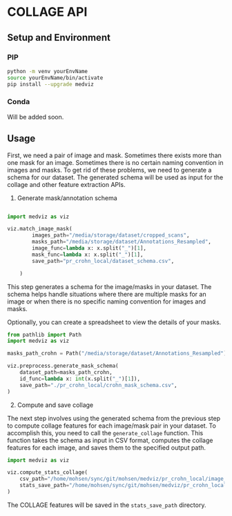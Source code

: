 
# COLLAGE API

## Setup and Environment

### PIP

```bash
python -m venv yourEnvName
source yourEnvName/bin/activate
pip install --upgrade medviz
```

### Conda

Will be added soon.

## Usage

First, we need a pair of image and mask. Sometimes there exists more than one mask for an image. Sometimes there is no certain naming convention in images and masks. To get rid of these problems, we need to generate a schema for our dataset. The generated schema will be used as input for the collage and other feature extraction APIs.

1. Generate mask/annotation schema

```python

import medviz as viz

viz.match_image_mask(
        images_path="/media/storage/dataset/cropped_scans",
        masks_path="/media/storage/dataset/Annotations_Resampled",
        image_func=lambda x: x.split("_")[1],
        mask_func=lambda x: x.split("_")[1],
        save_path="pr_crohn_local/dataset_schema.csv",

    )
```

This step generates a schema for the image/masks in your dataset. The schema helps handle situations where there are multiple masks for an image or when there is no specific naming convention for images and masks. 

Optionally, you can create a spreadsheet to view the details of your masks.


``` python
from pathlib import Path
import medviz as viz

masks_path_crohn = Path("/media/storage/dataset/Annotations_Resampled")

viz.preprocess.generate_mask_schema(
    dataset_path=masks_path_crohn,
    id_func=lambda x: int(x.split("_")[1]),
    save_path="./pr_crohn_local/crohn_mask_schema.csv",
)
```

2. Compute and save collage

The next step involves using the generated schema from the previous step to compute collage features for each image/mask pair in your dataset. To accomplish this, you need to call the `generate_collage` function. This function takes the schema as input in CSV format, computes the collage features for each image, and saves them to the specified output path.

```python
import medviz as viz

viz.compute_stats_collage(
    csv_path="/home/mohsen/sync/git/mohsen/medviz/pr_crohn_local/image_masks.csv",
    stats_save_path="/home/mohsen/sync/git/mohsen/medviz/pr_crohn_local/stats",
)

```

The COLLAGE features will be saved in the `stats_save_path` directory.
